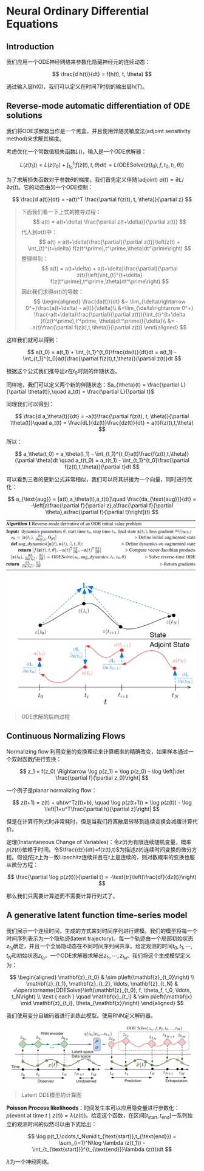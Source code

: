 # Neural Ordinary Differential Equations

## Introduction

我们应用一个ODE神经网络来参数化隐藏神经元的连续动态：

$$
\frac{d h(t)}{dt} = f(h(t), t, \theta)
$$

通过输入层$h(0)$，我们可以定义在时间$T$时刻的输出层$h(T)$。

## Reverse-mode automatic differentiation of ODE solutions

我们将ODE求解器当作是一个黑盒，并且使用伴随灵敏度法(adjoint sensitivity method)来求解其梯度。

考虑优化一个常数值损失函数$L()$，输入是一个ODE求解器：

$$
L(z(t_1)) = L\left(z(t_0) + \int_{t_0}^{t_1} f(z(t), t, \theta)dt\right) = L(\text{ODESolve}(z(t_0), f, t_0, t_1, \theta))
$$

为了求解损失函数对于参数$\theta$的梯度，我们首先定义伴随(adjoint) $a(t) = \partial L/ \partial z(t)$。它的动态由另一个ODE控制：

$$
\frac{d a(t)}{dt} = -a(t)^T \frac{\partial f(z(t), t, \theta)}{\partial z}
$$

> 下面我们看一下上式的推导过程：
> $$
> a(t) = a(t+\delta) \frac{\partial z(t+\delta)}{\partial z(t)}
> $$
> 代入到$a(t)$中：
> $$
> a(t) = a(t+\delta)\frac{\partial}{\partial z(t)}\left(z(t) + \int_{t}^{t+\delta} f(z(t^\prime),t^\prime,\theta)dt^\prime\right)
> $$
> 整理得到：
> $$
> a(t) = a(t+\delta) + a(t+\delta)\frac{\partial}{\partial z(t)}\left(\int_{t}^{t+\delta} f(z(t^\prime),t^\prime,\theta)dt^\prime\right)
> $$
> 因此我们求得$a(t)$的导数：
> $$
> \begin{aligned}
> \frac{da(t)}{dt} &= \lim_{\delta\rightarrow 0^+}\frac{a(t+\delta) - a(t)}{\delta}\\
> &=\lim_{\delta\rightarrow 0^+} \frac{-a(t+\delta)\frac{\partial}{\partial z(t)}(\int_{t}^{t+\delta }f(z(t^\prime),t^\prime, \theta)dt^\prime)}{\delta}\\
> &= -a(t)\frac{\partial f(z(t),t,\theta)}{\partial z(t)}
\end{aligned}
> $$

这样我们就可以得到：

$$
a(t_0) = a(t_1) + \int_{t_1}^{t_0}\frac{da(t)}{dt}dt = a(t_1) - \int_{t_1}^{t_0}a(t)\frac{\partial f(z(t),t,\theta)}{\partial z(t)}dt
$$

根据这个公式我们推导出$z$在$t_0$时刻的伴随状态。

同样地，我们可以定义两个新的伴随状态：$a_{\theta}(t) = \frac{\partial L}{\partial \theta(t)},\quad a_t(t) = \frac{\partial L}{\partial t}$

同理我们可以得到：

$$
\frac{d a_\theta(t)}{dt} = -a(t)\frac{\partial f(z(t), t, \theta)}{\partial \theta(t)}\quad a_t(t) = \frac{dL}{dz(t)}\frac{dz(t)}{dt} = a(t)f(z(t),t,\theta)
$$

所以：

$$
a_\theta(t_0) = a_\theta(t_1) - \int_{t_1}^{t_0}a(t)\frac{f(z(t),t,\theta)}{\partial \theta}dt \quad a_t(t_0) = a_t(t_1) - \int_{t_1}^{t_0}\frac{\partial f(z(t),t,\theta)}{\partial t}dt
$$

可以看到三者的更新公式非常相似，我们可以将其拼接为一个向量，同时进行优化：

$$
a_{\text{aug}} = [a(t),a_\theta(t),a_t(t)]\quad \frac{da_{\text{aug}}}{dt} = -\left[a\frac{\partial f}{\partial z},a\frac{\partial f}{\partial \theta},a\frac{\partial f}{\partial t}\right](t)
$$

![1](1.png)

![2](2.png)

> ODE求解的后向过程

## Continuous Normalizing Flows

Normalizing flow 利用变量的变换理论来计算概率的精确改变，如果样本通过一个双射函数$f$进行变换：

$$
z_1 = f(z_0) \Rightarrow \log p(z_1) = \log p(z_0) - \log \left|\det \frac{\partial f}{\partial z_0}\right|
$$

一个例子是planar normalizing flow：

$$
z(t+1) = z(t) + uh(w^Tz(t)+b), \quad \log p(z(t+1)) = \log p(z(t)) - \log \left|1+u^T\frac{\partial h}{\partial z}\right|
$$

但是在计算行列式时非常耗时，但是当我们将离散层转移到连续变换会减缓计算代价。

定理(Instantaneous Change of Variables)：令$z(t)$为有限连续随机变量，概率$p(z(t))$依赖于时间。令$\frac{dz}{dt}=f(z(t),t)$为描述$z(t)$连续时间变换的微分方程。假设$f$在$z$上为一致Lipschitz连续并且在$t$上是连续的，则对数概率的变换也服从微分方程：

$$
\frac{\partial \log p(z(t))}{\partial t} = -\text{tr}\left(\frac{df}{dz(t)}\right)
$$

那么我们只需要计算迹而不需要计算行列式了。

## A generative latent function time-series model

我们展示一个连续时间，生成的方式来对时间序列进行建模。我们的模型将每一个时间序列表示为一个隐轨迹(latent trajectory)。每一个轨迹由一个局部初始状态$z_{t_0}$确定，并且一个全局隐动态在不同时间序列间共享。给定观测的时间$t_0,t_1,\cdots,t_N$和初始状态$z_{t_0}$，一个ODE求解器求解出$z_{t_1},\cdots,z_{t_N}$。我们将这个生成模型定义为：

$$
\begin{aligned}
\mathbf{z}_{t_0} & \sim p\left(\mathbf{z}_{t_0}\right) \\
\mathbf{z}_{t_1}, \mathbf{z}_{t_2}, \ldots, \mathbf{z}_{t_N} & =\operatorname{ODESolve}\left(\mathbf{z}_{t_0}, f, \theta_f, t_0, \ldots, t_N\right) \\
\text { each } \quad \mathbf{x}_{t_i} & \sim p\left(\mathbf{x} \mid \mathbf{z}_{t_i}, \theta_{\mathbf{x}}\right)
\end{aligned}
$$

我们使用变分自编码器进行训练此模型。使用RNN定义解码器。

![3](3.png)

> Latent ODE模型的计算图

**Poisson Process likelihoods**：时间发生率可以应用隐变量进行参数化：$p(\text{event at time }t\mid z(t))=\lambda(z(t))$。给定这个函数，在区间$[t_\text{start},t_\text{end}]$一系列独立的观测时间的似然可以由下式给出：

$$
\log p(t_1,\cdots,t_N\mid t_{\text{start}},t_{\text{end}}) = \sum_{i=1}^N\log \lambda (z(t_1)) - \int_{t_{\text{start}}}^{t_{\text{end}}}\lambda (z(t))dt
$$

$\lambda$为一个神经网络。
